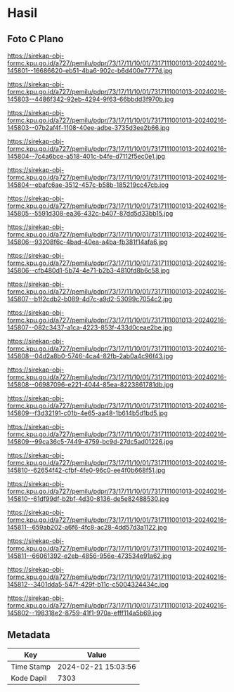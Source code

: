 # Hasil

## Foto C Plano

https://sirekap-obj-formc.kpu.go.id/a727/pemilu/pdpr/73/17/11/10/01/7317111001013-20240216-145801--16686620-eb51-4ba6-902c-b6d400e7777d.jpg

https://sirekap-obj-formc.kpu.go.id/a727/pemilu/pdpr/73/17/11/10/01/7317111001013-20240216-145803--4486f342-92eb-4294-9f63-66bbdd3f970b.jpg

https://sirekap-obj-formc.kpu.go.id/a727/pemilu/pdpr/73/17/11/10/01/7317111001013-20240216-145803--07b2af4f-1108-40ee-adbe-3735d3ee2b66.jpg

https://sirekap-obj-formc.kpu.go.id/a727/pemilu/pdpr/73/17/11/10/01/7317111001013-20240216-145804--7c4a6bce-a518-401c-b4fe-d7112f5ec0e1.jpg

https://sirekap-obj-formc.kpu.go.id/a727/pemilu/pdpr/73/17/11/10/01/7317111001013-20240216-145804--ebafc6ae-3512-457c-b58b-185219cc47cb.jpg

https://sirekap-obj-formc.kpu.go.id/a727/pemilu/pdpr/73/17/11/10/01/7317111001013-20240216-145805--5591d308-ea36-432c-b407-87dd5d33bb15.jpg

https://sirekap-obj-formc.kpu.go.id/a727/pemilu/pdpr/73/17/11/10/01/7317111001013-20240216-145806--93208f6c-4bad-40ea-a4ba-fb381f14afa6.jpg

https://sirekap-obj-formc.kpu.go.id/a727/pemilu/pdpr/73/17/11/10/01/7317111001013-20240216-145806--cfb480d1-5b74-4e71-b2b3-4810fd8b6c58.jpg

https://sirekap-obj-formc.kpu.go.id/a727/pemilu/pdpr/73/17/11/10/01/7317111001013-20240216-145807--b1f2cdb2-b089-4d7c-a9d2-53099c7054c2.jpg

https://sirekap-obj-formc.kpu.go.id/a727/pemilu/pdpr/73/17/11/10/01/7317111001013-20240216-145807--082c3437-a1ca-4223-853f-433d0ceae2be.jpg

https://sirekap-obj-formc.kpu.go.id/a727/pemilu/pdpr/73/17/11/10/01/7317111001013-20240216-145808--04d2a8b0-5746-4ca4-82fb-2ab0a4c96f43.jpg

https://sirekap-obj-formc.kpu.go.id/a727/pemilu/pdpr/73/17/11/10/01/7317111001013-20240216-145808--06987096-e221-4044-85ea-8223861781db.jpg

https://sirekap-obj-formc.kpu.go.id/a727/pemilu/pdpr/73/17/11/10/01/7317111001013-20240216-145809--f3d32191-c01b-4e65-aa48-1b614b5d1bd5.jpg

https://sirekap-obj-formc.kpu.go.id/a727/pemilu/pdpr/73/17/11/10/01/7317111001013-20240216-145809--99ca36c5-7449-4759-bc9d-27dc5ad01226.jpg

https://sirekap-obj-formc.kpu.go.id/a727/pemilu/pdpr/73/17/11/10/01/7317111001013-20240216-145810--62654f42-cfbf-4fe0-96c0-ee4f0b668f51.jpg

https://sirekap-obj-formc.kpu.go.id/a727/pemilu/pdpr/73/17/11/10/01/7317111001013-20240216-145810--61df99df-b2bf-4d30-8136-de5e82488530.jpg

https://sirekap-obj-formc.kpu.go.id/a727/pemilu/pdpr/73/17/11/10/01/7317111001013-20240216-145811--659ab202-a6f6-4fc8-ac28-4dd57d3a1122.jpg

https://sirekap-obj-formc.kpu.go.id/a727/pemilu/pdpr/73/17/11/10/01/7317111001013-20240216-145811--66061392-e2eb-4856-956e-473534e91a62.jpg

https://sirekap-obj-formc.kpu.go.id/a727/pemilu/pdpr/73/17/11/10/01/7317111001013-20240216-145812--3401dda5-547f-429f-b11c-c5004324434c.jpg

https://sirekap-obj-formc.kpu.go.id/a727/pemilu/pdpr/73/17/11/10/01/7317111001013-20240216-145802--198318e2-8759-41f1-970a-efff114a5b69.jpg


## Metadata

| Key        | Value               |
| ---------- | ------------------- |
| Time Stamp | 2024-02-21 15:03:56 |
| Kode Dapil | 7303                |



